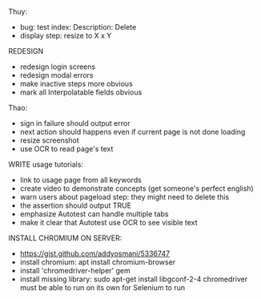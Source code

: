Thuy:
- bug: test index: Description: Delete
- display step: resize to X x Y



REDESIGN
- redesign login screens
- redesign modal errors
- make inactive steps more obvious
- mark all Interpolatable fields obvious




Thao:
- sign in failure should output error
- next action should happens even if current page is not done loading
- resize screenshot
- use OCR to read page's text





WRITE usage tutorials:
- link to usage page from all keywords
- create video to demonstrate concepts (get someone's perfect english)
- warn users about pageload step: they might need to delete this
- the assertion should output TRUE
- emphasize Autotest can handle multiple tabs
- make it clear that Autotest use OCR to see visible text






INSTALL CHROMIUM ON SERVER:
- https://gist.github.com/addyosmani/5336747
- install chromium: apt install chromium-browser
- install 'chromedriver-helper' gem
- install missing library: sudo apt-get install libgconf-2-4
    chromedriver must be able to run on its own for Selenium to run










